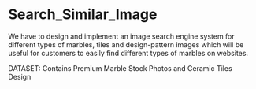 # Search_Similar_Image
We have to design and implement an image search engine system for different types of marbles, tiles and design-pattern images which will be useful for customers to easily find different types of marbles on websites. 

DATASET:
Contains Premium Marble Stock Photos and Ceramic Tiles Design
